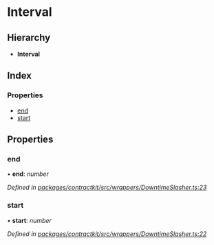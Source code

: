 # Interval

## Hierarchy

* **Interval**

## Index

### Properties

* [end]()
* [start]()

## Properties

### end

• **end**: _number_

_Defined in_ [_packages/contractkit/src/wrappers/DowntimeSlasher.ts:23_](https://github.com/celo-org/celo-monorepo/blob/master/packages/contractkit/src/wrappers/DowntimeSlasher.ts#L23)

### start

• **start**: _number_

_Defined in_ [_packages/contractkit/src/wrappers/DowntimeSlasher.ts:22_](https://github.com/celo-org/celo-monorepo/blob/master/packages/contractkit/src/wrappers/DowntimeSlasher.ts#L22)

